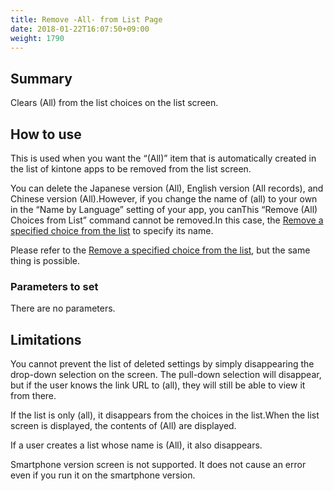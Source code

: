 ```yaml
---
title: Remove -All- from List Page
date: 2018-01-22T16:07:50+09:00
weight: 1790
---
```

## Summary

Clears (All) from the list choices on the list screen.

## How to use

This is used when you want the “(All)” item that is automatically created in the list of kintone apps to be removed from the list screen.

You can delete the Japanese version (All), English version (All records), and Chinese version (All).However, if you change the name of (all) to your own in the “Name by Language” setting of your app, you canThis “Remove (All) Choices from List” command cannot be removed.In this case, the [Remove a specified choice from the list](../hide_view_item/) to specify its name.

Please refer to the [Remove a specified choice from the list](../hide_view_item/), but the same thing is possible.

### Parameters to set

There are no parameters.

## Limitations

You cannot prevent the list of deleted settings by simply disappearing the drop-down selection on the screen. The pull-down selection will disappear, but if the user knows the link URL to (all), they will still be able to view it from there.

If the list is only (all), it disappears from the choices in the list.When the list screen is displayed, the contents of (All) are displayed.

If a user creates a list whose name is (All), it also disappears.

Smartphone version screen is not supported. It does not cause an error even if you run it on the smartphone version.
